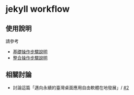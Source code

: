 # jekyll workflow


## 使用說明

請參考

* [基礎操作步驟說明](README.base.md)
* [整合操作步驟說明](README.usage.md)


## 相關討論

* 討論這篇「邁向永續的臺灣桌面應用自由軟體在地發展」/ [#2](https://www.ubuntu-tw.org/modules/newbb/viewtopic.php?post_id=355326#forumpost355326)
